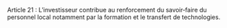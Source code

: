 Article 21 : L’investisseur contribue au renforcement du savoir‐faire du personnel local notamment par la formation et le transfert de technologies.